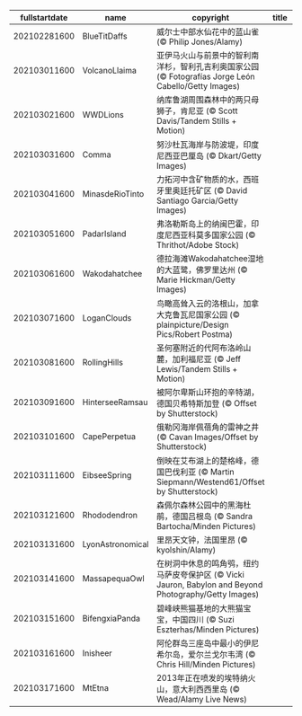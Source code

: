 |fullstartdate|name|copyright|title|image|
|--|--|--|--|--|
202102281600|BlueTitDaffs|威尔士中部水仙花中的蓝山雀 (© Philip Jones/Alamy)||![](/zh-CN/2021/03/202102281600BlueTitDaffs.jpg)|
202103011600|VolcanoLlaima|亚伊马火山与前景中的智利南洋杉，智利孔吉利奥国家公园 (© Fotografías Jorge León Cabello/Getty Images)||![](/zh-CN/2021/03/202103011600VolcanoLlaima.jpg)|
202103021600|WWDLions|纳库鲁湖周围森林中的两只母狮子，肯尼亚    (© Scott Davis/Tandem Stills + Motion)||![](/zh-CN/2021/03/202103021600WWDLions.jpg)|
202103031600|Comma|努沙杜瓦海岸与防波堤，印度尼西亚巴厘岛 (© Dkart/Getty Images)||![](/zh-CN/2021/03/202103031600Comma.jpg)|
202103041600|MinasdeRioTinto|力拓河中含矿物质的水，西班牙里奥廷托矿区 (© David Santiago Garcia/Getty Images)||![](/zh-CN/2021/03/202103041600MinasdeRioTinto.jpg)|
202103051600|PadarIsland|弗洛勒斯岛上的纳闽巴霍，印度尼西亚科莫多国家公园 (© Thrithot/Adobe Stock)||![](/zh-CN/2021/03/202103051600PadarIsland.jpg)|
202103061600|Wakodahatchee|德拉海滩Wakodahatchee湿地的大蓝鹭，佛罗里达州 (© Marie Hickman/Getty Images)||![](/zh-CN/2021/03/202103061600Wakodahatchee.jpg)|
202103071600|LoganClouds|鸟瞰高耸入云的洛根山，加拿大克鲁瓦尼国家公园 (© plainpicture/Design Pics/Robert Postma)||![](/zh-CN/2021/03/202103071600LoganClouds.jpg)|
202103081600|RollingHills|圣何塞附近的代阿布洛岭山麓，加利福尼亚 (© Jeff Lewis/Tandem Stills + Motion)||![](/zh-CN/2021/03/202103081600RollingHills.jpg)|
202103091600|HinterseeRamsau|被阿尔卑斯山环抱的辛特湖，德国贝希特斯加登 (© Offset by Shutterstock)||![](/zh-CN/2021/03/202103091600HinterseeRamsau.jpg)|
202103101600|CapePerpetua|俄勒冈海岸佩蓓角的雷神之井 (© Cavan Images/Offset by Shutterstock)||![](/zh-CN/2021/03/202103101600CapePerpetua.jpg)|
202103111600|EibseeSpring|倒映在艾布湖上的楚格峰，德国巴伐利亚 (© Martin Siepmann/Westend61/Offset by Shutterstock)||![](/zh-CN/2021/03/202103111600EibseeSpring.jpg)|
202103121600|Rhododendron|森佩尔森林公园中的黑海杜鹃，德国吕根岛 (© Sandra Bartocha/Minden Pictures)||![](/zh-CN/2021/03/202103121600Rhododendron.jpg)|
202103131600|LyonAstronomical|里昂天文钟，法国里昂 (© kyolshin/Alamy)||![](/zh-CN/2021/03/202103131600LyonAstronomical.jpg)|
202103141600|MassapequaOwl|在树洞中休息的鸣角鸮，纽约马萨皮夸保护区 (© Vicki Jauron, Babylon and Beyond Photography/Getty Images)||![](/zh-CN/2021/03/202103141600MassapequaOwl.jpg)|
202103151600|BifengxiaPanda|碧峰峡熊猫基地的大熊猫宝宝，中国四川 (© Suzi Eszterhas/Minden Pictures)||![](/zh-CN/2021/03/202103151600BifengxiaPanda.jpg)|
202103161600|Inisheer|阿伦群岛三座岛中最小的伊尼希尔岛，爱尔兰戈尔韦湾 (© Chris Hill/Minden Pictures)||![](/zh-CN/2021/03/202103161600Inisheer.jpg)|
202103171600|MtEtna|2013年正在喷发的埃特纳火山，意大利西西里岛 (© Wead/Alamy Live News)||![](/zh-CN/2021/03/202103171600MtEtna.jpg)|
